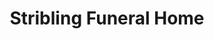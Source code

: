 ---
title: "Stribling Funeral Home"
url: /duncan/stribling-funeral-home/
shop: funeral directors
---